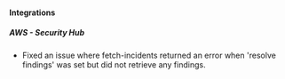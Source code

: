 
#### Integrations

##### AWS - Security Hub

- Fixed an issue where fetch-incidents returned an error when 'resolve findings' was set but did not retrieve any findings.
